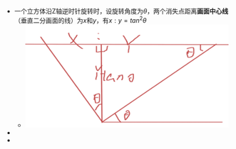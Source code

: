 - 一个立方体沿Z轴逆时针旋转时，设旋转角度为$\theta$，两个消失点距离**画面中心线**（垂直二分画面的线）为$x$和$y$，有$x:y=tan^2\theta$
	- ![image.png](../assets/image_1730601288818_0.png)
-
-